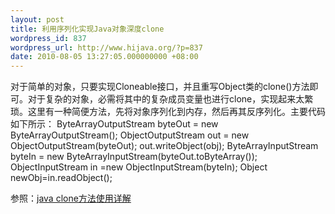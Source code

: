 ```yaml
---
layout: post
title: 利用序列化实现Java对象深度clone
wordpress_id: 837
wordpress_url: http://www.hijava.org/?p=837
date: 2010-08-05 13:27:05.000000000 +08:00
---
```

对于简单的对象，只要实现Cloneable接口，并且重写Object类的clone()方法即可。对于复杂的对象，必需将其中的复杂成员变量也进行clone，实现起来太繁琐。这里有一种简便方法，先将对象序列化到内存，然后再其反序列化。主要代码如下所示：
	ByteArrayOutputStream  byteOut = new ByteArrayOutputStream();
	ObjectOutputStream out = new ObjectOutputStream(byteOut);
	out.writeObject(obj);
	ByteArrayInputStream byteIn = new ByteArrayInputStream(byteOut.toByteArray());
	ObjectInputStream in =new ObjectInputStream(byteIn);
	Object newObj=in.readObject();

参照：<a href="http://lovelace.javaeye.com/blog/182772" target="_blank">java clone方法使用详解</a>
